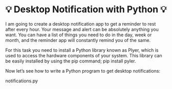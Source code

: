 ## <h1 align="center"> 💡 Desktop Notification with Python 💡 </h1>

I am going to create a desktop notification app to get a reminder to rest after every hour. 
Your message and alert can be absolutely anything you want. You can have a list of things you need to do in the day, week or month, and
the reminder app will constantly remind you of the same.

For this task you need to install a Python library known as Plyer, which is used to access the hardware components of your system.
This library can be easily installed by using the pip command; 
pip install pyler.

Now let’s see how to write a Python program to get desktop notifications:

notifications.py
